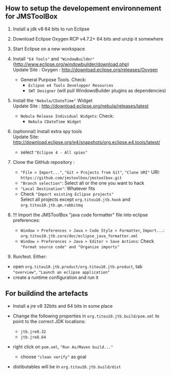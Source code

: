 ## How to setup the developement environnement for JMSToolBox

1. Install a jdk v8 64 bits to run Eclipse
2. Download Eclipse Oxygen RCP v4.7.2+ 64 bits and unzip it somewhere
3. Start Eclipse on a new workspace
4. Install `"E4 Tools"` and `"WindowBuilder"` (http://www.eclipse.org/windowbuilder/download.php)    
   Update Site : Oxygen : http://download.eclipse.org/releases/Oxygen
    - General Purpose Tools. Check:
      - `Eclipse e4 Tools Developper Resources`
      - `SWT Designer` (will pull WindowsBuilder plugins as dependencies)


5. Install the `"Nebula/CDateTime"` Widget    
   Update Site : http://download.eclipse.org/nebula/releases/latest
    - `Nebula Release Individual Widgets`: Check:	
      - `Nebula CDateTime Widget`


6. (optionnal) Install extra spy tools     
   Update Site: http://download.eclipse.org/e4/snapshots/org.eclipse.e4.tools/latest/	
   - select `"Eclipse 4 - All spies"`


7. Clone the GitHub repository :    
    - `"File > Import..."`, `"Git > Projects from Git"`, `"Clone URI"`
      URI: `https://github.com/jmstoolbox/jmstoolbox.git`
    - `"Branch selection"`: Select all or the one you want to hack
    - `"Local Destination"`: Whatever fits
    - Check `"Import existing Eclipse projects"`    
      Select all projects except `org.titou10.jtb.hook` and `org.titou10.jtb.qm.rabbitmq`


8. !!! Import the JMSToolBox "java code formatter" file into eclipse preferences:    
    - `Window > Preferences > Java > Code Style > Formatter`, `Import...`: 
      `org.titou10.jtb.core/doc/eclipse_java_formatter.xml`
    - `Window > Preferences > Java > Editor > Save Actions`:
      Check `"Format source code" and "Organize imports"`


9. Run/test. Either:    
  - open `org.titou10.jtb.product/org.titou10.jtb.product`, tab `"overview"`, `"Launch an eclipse application"`
  - create a runtime configuration and run it

## For buildind the artefacts
- Install a jre v8 32bits and 64 bits in some place

- Change the following properties in `org.titou10.jtb.build/pom.xml` to point to the correct JDK locations:
   - `jtb.jre8.32`
   - `jtb.jre8.64`  
- right click on `pom.xml`, `"Run As/Maven build..."`
  - choose `"clean verify"` as goal
- distibutables will be in `org.titou10.jtb.build/dist`
